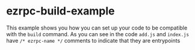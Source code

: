 # ezrpc-build-example

This example shows you how you can set up your code to be compatible with the `build` command. As you can see in the code `add.js` and `index.js` have `/* ezrpc-name */` comments to indicate that they are entrypoints
